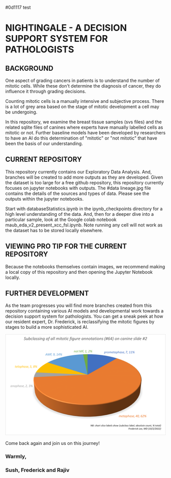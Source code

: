 
\#0d1117 test

# NIGHTINGALE - A DECISION SUPPORT SYSTEM FOR PATHOLOGISTS

## BACKGROUND
One aspect of grading cancers in patients is to understand the number of mitotic cells. While these don't determine the diagnosis of cancer, they do influence it through grading decisions. 

Counting mitotic cells is a manually intensive and subjective process. There is a lot of grey area based on the stage of mitotic development a cell may be undergoing.

In this repository, we examine the breast tissue samples (svs files) and the related sqlite files of canines where experts have manually labelled cells as mitotic or not. Further baseline models have been developed by researchers to have an AI do this determination of "mitotic" or "not mitotic" that have been the basis of our understanding.

## CURRENT REPOSITORY
This repository currently contains our Exploratory Data Analysis. And, branches will be created to add more outputs as they are developed.
Given the dataset is too large for a free github repository, this repository currently focuses on jupyter notebooks with outputs. The #data lineage.jpg 
file contains the details of the sources and types of data.
Please see the outputs within the jupyter notebooks.

Start with databaseStatistics.ipynb in the ipynb_checkpoints directory for a high level understanding of the data. And, then for a deeper dive into a particular sample, look at the Google colab notebook maub_eda_v2_present_xcc_fsl.ipynb.
Note running any cell will not work as the dataset has to be stored locally elsewhere.

## VIEWING PRO TIP FOR THE CURRENT REPOSITORY
Because the notebooks themselves contain images, we recommend making a local copy of this repository and then opening the Jupyter Notebook locally.

## FURTHER DEVELOPMENT
As the team progresses you will find more branches created from this repository containing various AI models and developmental work towards a decision support system for pathologists. You can get a sneak peek at how our resident expert, Dr. Frederick, is reclassifying the mitotic figures by stages to build a more sophisticated AI. 

![Example Sub-Classification of Phases](https://github.com/sushvij/Capstone-EDA-v2/blob/main/eda_data_lineage/eda_subclassing_slide2_mitotic_figs.png)

Come back again and join us on this journey!

### Warmly,
### Sush, Frederick and Rajiv
